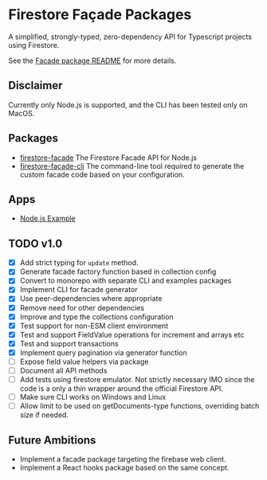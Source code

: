 # Firestore Façade Packages

A simplified, strongly-typed, zero-dependency API for Typescript projects using
Firestore.

See the [Facade package README](./packages/facade/README.md) for more details.

## Disclaimer

Currently only Node.js is supported, and the CLI has been tested only on MacOS.

## Packages

- [firestore-facade](./packages/facade/README.md) The Firestore Facade API for
  Node.js
- [firestore-facade-cli](./packages/cli/README.md) The command-line tool
  required to generate the custom facade code based on your configuration.

## Apps

- [Node.js Example](./apps/example-nodejs/README.md)

## TODO v1.0

- [x] Add strict typing for `update` method.
- [x] Generate facade factory function based in collection config
- [x] Convert to monorepo with separate CLI and examples packages
- [x] Implement CLI for facade generator
- [x] Use peer-dependencies where appropriate
- [x] Remove need for other dependencies
- [x] Improve and type the collections configuration
- [x] Test support for non-ESM client environment
- [x] Test and support FieldValue operations for increment and arrays etc
- [x] Test and support transactions
- [x] Implement query pagination via generator function
- [ ] Expose field value helpers via package
- [ ] Document all API methods
- [ ] Add tests using firestore emulator. Not strictly necessary IMO since the
      code is a only a thin wrapper around the official Firestore API.
- [ ] Make sure CLI works on Windows and Linux
- [ ] Allow limit to be used on getDocuments-type functions, overriding batch
      size if needed.

## Future Ambitions

- Implement a facade package targeting the firebase web client.
- Implement a React hooks package based on the same concept.
